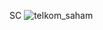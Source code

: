 SC
![telkom_saham](https://user-images.githubusercontent.com/110544201/193259207-e69b76e7-1ba9-4d44-9e87-4a50dbbda2cc.png)
